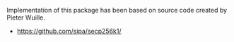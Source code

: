 Implementation of this package has been based on source code created by Pieter Wuille.

 * https://github.com/sipa/secp256k1/

